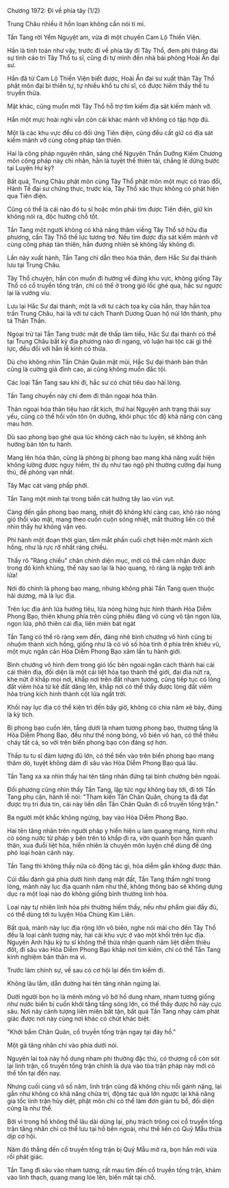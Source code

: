 




Chương 1972: Đi về phía tây (1/2)


Trung Châu nhiều ít hỗn loạn không cần nói tỉ mỉ.

Tần Tang rời Yểm Nguyệt am, vừa đi một chuyến Cam Lộ Thiền Viện.

Hắn là tính toán như vậy, trước đi về phía tây đi Tây Thổ, đem phi thăng đài sự tình cáo tri Tây Thổ tu sĩ, cũng đi tự mình đến nhà bái phỏng Hoài Ẩn đại sư.

Hắn đã từ Cam Lộ Thiền Viện biết được, Hoài Ẩn đại sư xuất thân Tây Thổ phật môn đại bi thiền tự, tự nhiều khổ tu chi sĩ, có được hiếm thấy thể tu truyền thừa.

Mặt khác, cũng muốn mời Tây Thổ hỗ trợ tìm kiếm địa sát kiếm mảnh vỡ.

Hắn một mực hoài nghi vẫn còn cái khác mảnh vỡ không có tập hợp đủ.

Một là các khu vực đều có đối ứng Tiên điện, cũng đều cất giữ có địa sát kiếm mảnh vỡ cùng công pháp tàn thiên.

Hai là công pháp nguyên nhân, sáng chế Nguyên Thần Dưỡng Kiếm Chương môn công pháp này chi nhân, hẳn là tuyệt thế thiên tài, chẳng lẽ dừng bước tại Luyện Hư kỳ?

Bất quá, Trung Châu phật môn cùng Tây Thổ phật môn một mực có trao đổi, Hành Tế đại sư chứng thực, trước kia, Tây Thổ xác thực không có phát hiện qua Tiên điện.

Cũng có thể là cái nào đó tu sĩ hoặc môn phái tìm được Tiên điện, giữ kín không nói ra, độc hưởng chỗ tốt.

Tần Tang một người không có khả năng thăm viếng Tây Thổ sở hữu địa phương, cần Tây Thổ thế lực tương trợ. Nếu tìm được địa sát kiếm mảnh vỡ cùng công pháp tàn thiên, hắn đương nhiên sẽ không lấy không đi.

Lần này xuất hành, Tần Tang chỉ dẫn theo hóa thân, đem Hắc Sư đại thánh lưu tại Trung Châu.

Tây Thổ chuyện, hắn còn muốn đi hướng về đừng khu vực, không giống Tây Thổ có cổ truyền tống trận, chỉ có thể ở trong gió lốc ghé qua, hắc sư ngược lại là vướng víu.

Lưu lại Hắc Sư đại thánh, một là với tư cách tọa kỵ của hắn, thay hắn tọa trấn Trung Châu, hai là với tư cách Thanh Dương Quan hộ núi lớn thánh, phụ tá Thân Thần.

Ngoại trừ tại Tần Tang trước mặt đè thấp làm tiểu, Hắc Sư đại thánh có thể tại Trung Châu bất kỳ địa phương nào đi ngang, vô luận hai tộc cái gì thế lực, đều đối với hắn lễ kính có thừa.

Dù cho không nhìn Tần Chân Quân mặt mũi, Hắc Sư đại thánh bản thân cũng là cường giả đỉnh cao, ai cũng không muốn đắc tội.

Các loại Tần Tang sau khi đi, hắc sư có chút tiêu dao hài lòng.

Tần Tang chuyến này chỉ đem đi thân ngoại hóa thân.

Thân ngoại hóa thân tiêu hao rất kịch, thứ hai Nguyên anh trạng thái suy yếu, cũng có thể hồi vốn tôn ôn dưỡng, khôi phục tốc độ khả năng còn càng mau hơn.

Dù sao phong bạo ghé qua lúc không cách nào tu luyện, sẽ không ảnh hưởng bản tôn tu hành.

Mang lên hóa thân, cũng là phòng bị phong bạo mang khả năng xuất hiện không lường được nguy hiểm, thí dụ như tao ngộ phi thường cường đại hung thú, để phòng vạn nhất.

Tây Mạc cát vàng phấp phới.

Tần Tang một mình tại trong biển cát hướng tây lao vùn vụt.

Càng đến gần phong bạo mang, nhiệt độ không khí càng cao, khô ráo nóng gió thổi vào mặt, mang theo cuồn cuộn sóng nhiệt, mắt thường liền có thể nhìn thấy hư không vặn vẹo.

Phi hành một đoạn thời gian, tầm mắt phần cuối chợt hiện một mảnh xích hồng, như là rực rỡ nhất ráng chiều.

Thấy rõ "Ráng chiều" chân chính diện mục, mới có thể cảm nhận được trong đó kinh khủng, thế này sao lại là hào quang, rõ ràng là ngập trời ánh lửa!

Nơi đó chính là phong bạo mang, nhưng không phải Tần Tang quen thuộc hải dương, mà là lục địa.

Trên lục địa ánh lửa hướng tiêu, lửa nóng hừng hực hình thành Hỏa Diễm Phong Bạo, thiên khung phía trên cũng phiêu đãng vô cùng vô tận ngọn lửa, ngọn lửa, phô thiên cái địa, liên miên bát ngát

Tần Tang có thể rõ ràng xem đến, đáng nhẽ bình chướng vô hình cũng bị nhuộm thành xích hồng, giống như là có vô số hỏa tinh ở phía trên khiêu vũ, một mực ngăn cản Hỏa Diễm Phong Bạo xâm lấn tu hành giới.

Bình chướng vô hình đem trong gió lốc bên ngoài ngăn cách thành hai cái cái thiên địa, đối diện là một cái liệt hỏa tạo thành thế giới, đại địa nứt ra, khe nứt ở khắp mọi nơi, khắp nơi trên đất nham tương, cũng tiếp tục có lòng đất viêm hỏa từ kẽ đất dâng lên, khắp nơi có thể thấy được lòng đất viêm hỏa trùng kích hình thành cột lửa ngất trời.

Khối này lục địa có thể kiên trì đến bây giờ, không có chia năm xẻ bảy, đúng là kỳ tích.

Bị phong bạo cuốn lên, tầng dưới là nham tương phong bạo, thượng tầng là Hỏa Diễm Phong Bạo, đều như thế nóng bỏng, vô biên vô hạn, có thể thiêu cháy tất cả, so với trên biển phong bạo còn đáng sợ hơn.

Thấp tu tu sĩ đảm lượng đủ lớn, có thể tiến vào trên biển phong bạo mang thăm dò, tuyệt không dám đi sâu vào Hỏa Diễm Phong Bạo quá lâu.

Tần Tang xa xa nhìn thấy hai tên tăng nhân đứng tại bình chướng bên ngoài.

Đối phương cũng nhìn thấy Tần Tang, lập tức ngự không bay tới, đi tới Tần Tang phụ cận, hành lễ nói: "Tham kiến Tần Chân Quân, chúng ta đã đạt được trụ trì đưa tin, cái này liền dẫn Tần Chân Quân đi cổ truyền tống trận."

Ba người một khắc không ngừng, bay vào Hỏa Diễm Phong Bạo.

Hai tên tăng nhân trên người pháp y hiển hiện u lam quang mang, hình như có sóng nước từ pháp y bên trên tỏ khắp đi ra, vờn quanh bọn hắn quanh thân, xua đuổi liệt hỏa, hiển nhiên là chuyên môn luyện chế dùng để ứng phó loại hoàn cảnh này.

Tần Tang thì không thấy nữa có động tác gì, hỏa diễm gần không được thân.

Cúi đầu đánh giá phía dưới hình dạng mặt đất, Tần Tang thầm nghĩ trong lòng, mảnh này lục địa quanh năm như thế, không thông báo sẽ không dựng dục ra một loại nào đó không giống bình thường linh hỏa.

Loại này tự nhiên linh hỏa phi thường hiếm thấy, nếu như phẩm giai đầy đủ, có thể dùng tới tu luyện Hỏa Chủng Kim Liên.

Bất quá, mảnh này lục địa rộng lớn vô biên, nghe nói mãi cho đến Tây Thổ đều là loại cảnh tượng này, hai cái khu vực ở vào một khối trên lục địa. Nguyên Anh hậu kỳ tu sĩ không thể thừa nhận quanh năm liệt diễm thiêu đốt, đi sâu vào Hỏa Diễm Phong Bạo khắp nơi tìm kiếm, chỉ có thể Tần Tang kinh nghiệm bản thân mà vì.

Trước làm chính sự, về sau có cơ hội lại đến tìm kiếm đi.

Không lâu lắm, dẫn đường hai tên tăng nhân ngừng lại.

Dưới người bọn họ là mênh mông vô bờ hồ dung nham, nham tương giống như nước biển bị cuốn khởi tầng tầng sóng lớn, có thể thấy được hồ này cực sâu. Nơi này cảnh tượng liên miên bất tận, bất quá Tần Tang nhạy cảm phát giác được nơi này cùng nơi khác có chút khác biệt.

"Khởi bẩm Chân Quân, cổ truyền tống trận ngay tại đáy hồ."

Một gã tăng nhân chỉ vào phía dưới nói.

Nguyên lai toà này hồ dung nham phi thường đặc thù, có thượng cổ còn sót lại linh trận, cổ truyền tống trận chính là dựa vào tòa trận pháp này mới có thể tồn tại đến nay.

Nhưng cuối cùng vô số năm, linh trận cũng đã không chịu nổi gánh nặng, lại gần như không có khả năng chữa trị, động tác quá lớn ngược lại khả năng gia tốc linh trận hủy diệt, phật môn chỉ có thể làm đơn giản tu bổ, đối diện cũng là như thế.

Bởi vì trong hồ không thể lâu dài dừng lại, phụ trách trông coi cổ truyền tống trận tăng nhân chỉ có thể lưu tại hồ bên ngoài, như thế liền có Quỷ Mẫu thừa dịp cơ hội.

Năm đó thẳng đến cổ truyền tống trận bị Quỷ Mẫu mở ra, bọn hắn mới vừa rồi phát giác.

Tần Tang đi sâu vào nham tương, rất mau tìm đến cổ truyền tống trận, khảm vào linh thạch, quang mang lóe lên, biến mất tại chỗ.




